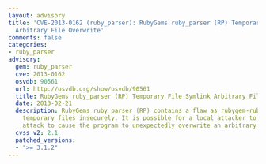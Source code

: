 ```yaml
---
layout: advisory
title: 'CVE-2013-0162 (ruby_parser): RubyGems ruby_parser (RP) Temporary File Symlink
  Arbitrary File Overwrite'
comments: false
categories:
- ruby_parser
advisory:
  gem: ruby_parser
  cve: 2013-0162
  osvdb: 90561
  url: http://osvdb.org/show/osvdb/90561
  title: RubyGems ruby_parser (RP) Temporary File Symlink Arbitrary File Overwrite
  date: 2013-02-21
  description: RubyGems ruby_parser (RP) contains a flaw as rubygem-ruby_parser creates
    temporary files insecurely. It is possible for a local attacker to use a symlink
    attack to cause the program to unexpectedly overwrite an arbitrary file.
  cvss_v2: 2.1
  patched_versions:
  - ">= 3.1.2"
---
```

